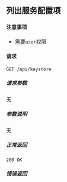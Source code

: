 ## 列出服务配置项

#### 注意事项

- 需要`user`权限

#### 请求

```
GET /api/keystore
```

##### 请求参数

无

##### 参数说明

无

##### 正常返回

```
200 OK
```

##### 错误返回
